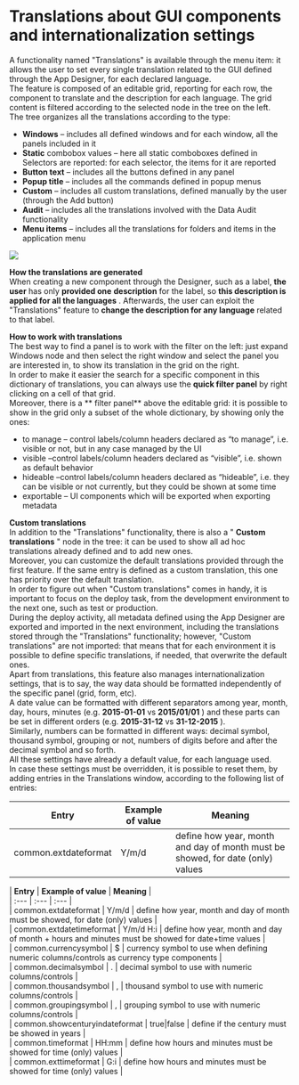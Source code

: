 # Translations about GUI components and internationalization settings

A functionality named "Translations" is available through the menu item: it allows the user to set every single translation related to the GUI defined through the App Designer, for each declared language.\
The feature is composed of an editable grid, reporting for each row, the component to translate and the description for each language. The grid content is filtered according to the selected node in the tree on the left.\
The tree organizes all the translations according to the type:

* **Windows**  – includes all defined windows and for each window, all the panels included in it
* **Static**  combobox values – here all static comboboxes defined in Selectors are reported: for each selector, the items for it are reported
* **Button text**  – includes all the buttons defined in any panel
* **Popup title**  – includes all the commands defined in popup menus
* **Custom**  – includes all custom translations, defined manually by the user (through the Add button)
* **Audit**  – includes all the translations involved with the Data Audit functionality
* **Menu items**  – includes all the translations for folders and items in the application menu

![](http://4wsplatform.org/wp-content/uploads/2018/01/translations.png)

**How the translations are generated**\
When creating a new component through the Designer, such as a label, **the user** has only **provided one** **description** for the label, so **this description is applied for all the languages** . Afterwards, the user can exploit the "Translations" feature to **change the description for any language** related to that label.

**How to work with translations**\
The best way to find a panel is to work with the filter on the left: just expand Windows node and then select the right window and select the panel you are interested in, to show its translation in the grid on the right.\
In order to make it easier the search for a specific component in this dictionary of translations, you can always use the **quick filter panel** by right clicking on a cell of that grid.\
Moreover, there is a ** filter panel** above the editable grid: it is possible to show in the grid only a subset of the whole dictionary, by showing only the ones:

* to manage – control labels/column headers declared as “to manage”, i.e. visible or not, but in any case managed by the UI
* visible –control labels/column headers declared as “visible”, i.e. shown as default behavior
* hideable –control labels/column headers declared as “hideable”, i.e. they can be visible or not currently, but they could be shown at some time
* exportable – UI components which will be exported when exporting metadata

**Custom translations**\
In addition to the "Translations" functionality, there is also a " **Custom translations** " node in the tree: it can be used to show all ad hoc translations already defined and to add new ones.\
Moreover, you can customize the default translations provided through the first feature. If the same entry is defined as a custom translation, this one has priority over the default translation.\
In order to figure out when "Custom translations" comes in handy, it is important to focus on the deploy task, from the development environment to the next one, such as test or production.\
During the deploy activity, all metadata defined using the App Designer are exported and imported in the next environment, including the translations stored through the "Translations" functionality; however, "Custom translations" are not imported: that means that for each environment it is possible to define specific translations, if needed, that overwrite the default ones.\
Apart from translations, this feature also manages internationalization settings, that is to say, the way data should be formatted independently of the specific panel (grid, form, etc).\
A date value can be formatted with different separators among year, month, day, hours, minutes (e.g. **2015-01-01** vs **2015/01/01** ) and these parts can be set in different orders (e.g. **2015-31-12** vs **31-12-2015** ).\
Similarly, numbers can be formatted in different ways: decimal symbol, thousand symbol, grouping or not, numbers of digits before and after the decimal symbol and so forth.\
All these settings have already a default value, for each language used.\
In case these settings must be overridden, it is possible to reset them, by adding entries in the Translations window, according to the following list of entries:

| Entry                | Example of value | Meaning                                                                        |
| -------------------- | ---------------- | ------------------------------------------------------------------------------ |
| common.extdateformat | Y/m/d            | define how year, month and day of month must be showed, for date (only) values |

\| **Entry** | **Example of value** | **Meaning** |\
\| :--- | :--- | :--- |\
\| common.extdateformat | Y/m/d | define how year, month and day of month must be showed, for date (only) values |\
\| common.extdatetimeformat | Y/m/d H:i | define how year, month and day of month + hours and minutes must be showed for date+time values |\
\| common.currencysymbol | $ | currency symbol to use when defining numeric columns/controls as currency type components |\
\| common.decimalsymbol | . | decimal symbol to use with numeric columns/controls |\
\| common.thousandsymbol | , | thousand symbol to use with numeric columns/controls |\
\| common.groupingsymbol | , | grouping symbol to use with numeric columns/controls |\
\| common.showcenturyindateformat | true|false | define if the century must be showed in years |\
\| common.timeformat | HH:mm | define how hours and minutes must be showed for time (only) values |\
\| common.exttimeformat | G:i | define how hours and minutes must be showed for time (only) values |

